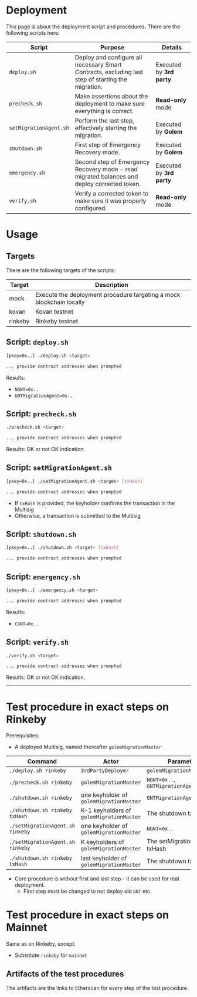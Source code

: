 # Deployment

This page is about the deployment script and procedures.
There are the following scripts here:

Script | Purpose | Details
--- | --- | ---
`deploy.sh` | Deploy and configure all necessary Smart Contracts, excluding last step of starting the migration. | Executed by **3rd party**
`precheck.sh`  | Make assertions about the deployment to make sure everything is correct. | **Read-only** mode
`setMigrationAgent.sh` | Perform the last step, effectively starting the migration. | Executed by **Golem**
`shutdown.sh` | First step of Emergency Recovery mode. | Executed by **Golem**
`emergency.sh` | Second step of Emergency Recovery mode - read migrated balances and deploy corrected token. | Executed by **3rd party**
`verify.sh` | Verify a corrected token to make sure it was properly configured. | **Read-only** mode

# Usage

## Targets

There are the following targets of the scripts:

Target | Description
--- | ---
mock | Execute the deployment procedure targeting a mock blockchain locally
kovan | Kovan testnet
rinkeby | Rinkeby testnet

## Script: `deploy.sh`

```bash
[pkey=0x..] ./deploy.sh <target>

... provide contract addresses when prompted
```

Results:

- `NGNT=0x..`
- `GNTMigrationAgent=0x..`

## Script: `precheck.sh`

```bash
./precheck.sh <target>

... provide contract addresses when prompted
```

Results: OK or not OK indication.

## Script: `setMigrationAgent.sh`

```bash
[pkey=0x..] ./setMigrationAgent.sh <target> [txHash]

... provide contract addresses when prompted
```

- If `txHash` is provided, the keyholder confirms the transaction in the Multisig
- Otherwise, a transaction is submitted to the Multisig

## Script: `shutdown.sh`

```bash
[pkey=0x..] ./shutdown.sh <target> [txHash]

... provide contract addresses when prompted
```

## Script: `emergency.sh`

```bash
[pkey=0x..] ./emergency.sh <target>

... provide contract addresses when prompted
```

Results:

- `CGNT=0x..`

## Script: `verify.sh`

```bash
./verify.sh <target>

... provide contract addresses when prompted
```

Results: OK or not OK indication.

---

# Test procedure in exact steps on Rinkeby

Prerequisites:

- A deployed Multisig, named thereafter `golemMigrationMaster`

Command | Actor | Parameters
--- | --- | ---
`./deploy.sh rinkeby` | `3rdPartyDeployer` | `golemMigrationMaster=0x..`
`./precheck.sh rinkeby` | `golemMigrationMaster` | `NGNT=0x..`, `GNTMigrationAgent=0x..`
`./shutdown.sh rinkeby` | one keyholder of `golemMigrationMaster` | `GNTMigrationAgent=0x`
`./shutdown.sh rinkeby txHash` | K-1 keyholders of `golemMigrationMaster` | The shutdown txHash
`./setMigrationAgent.sh rinkeby` | one keyholder of `golemMigrationMaster` | `NGNT=0x..`
`./setMigrationAgent.sh rinkeby` | K keyholders of `golemMigrationMaster` | The setMigrationAgent txHash
`./shutdown.sh rinkeby txHash` | last keyholder of `golemMigrationMaster` | The shutdown txHash

- Core procedure is without first and last step - it can be used for real deployment.
    - First step must be changed to not deploy old `GNT` etc.

# Test procedure in exact steps on Mainnet

Same as on Rinkeby, except:

- Substitute `rinkeby` for `mainnet`

## Artifacts of the test procedures

The artifacts are the links to Etherscan for every step of the test procedure.
